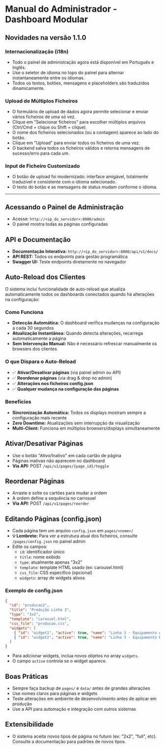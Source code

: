 # Manual do Administrador - Dashboard Modular

## Novidades na versão 1.1.0

### Internacionalização (i18n)
- Todo o painel de administração agora está disponível em Português e Inglês.
- Use o seletor de idioma no topo do painel para alternar instantaneamente entre os idiomas.
- Todos os textos, botões, mensagens e placeholders são traduzidos dinamicamente.

### Upload de Múltiplos Ficheiros
- O formulário de upload de dados agora permite selecionar e enviar vários ficheiros de uma só vez.
- Clique em "Selecionar ficheiros" para escolher múltiplos arquivos (Ctrl/Cmd + clique ou Shift + clique).
- O nome dos ficheiros selecionados (ou a contagem) aparece ao lado do botão.
- Clique em "Upload" para enviar todos os ficheiros de uma vez.
- O backend salva todos os ficheiros válidos e retorna mensagens de sucesso/erro para cada um.

### Input de Ficheiro Customizado
- O botão de upload foi modernizado: interface amigável, totalmente traduzível e consistente com o idioma selecionado.
- O texto do botão e as mensagens de status mudam conforme o idioma.

---

## Acessando o Painel de Administração
- Acesse: `http://<ip_do_servidor>:8000/admin`
- O painel mostra todas as páginas configuradas

## API e Documentação
- **Documentação Interativa:** `http://<ip_do_servidor>:8000/api/v1/docs/`
- **API REST:** Todos os endpoints para gestão programática
- **Swagger UI:** Teste endpoints diretamente no navegador

## Auto-Reload dos Clientes

O sistema inclui funcionalidade de auto-reload que atualiza automaticamente todos os dashboards conectados quando há alterações na configuração:

### Como Funciona
- **Detecção Automática:** O dashboard verifica mudanças na configuração a cada 30 segundos
- **Atualização Instantânea:** Quando detecta alterações, recarrega automaticamente a página
- **Sem Intervenção Manual:** Não é necessário refrescar manualmente os browsers dos clientes

### O que Dispara o Auto-Reload
- ✅ **Ativar/Desativar páginas** (via painel admin ou API)
- ✅ **Reordenar páginas** (via drag & drop no admin)
- ✅ **Alterações nos ficheiros config.json**
- ✅ **Qualquer mudança na configuração das páginas**

### Benefícios
- **Sincronização Automática:** Todos os displays mostram sempre a configuração mais recente
- **Zero Downtime:** Atualizações sem interrupção da visualização
- **Multi-Client:** Funciona em múltiplos browsers/displays simultaneamente

## Ativar/Desativar Páginas
- Use o botão "Ativo/Inativo" em cada cartão de página
- Páginas inativas não aparecem no dashboard
- **Via API:** POST `/api/v1/pages/{page_id}/toggle`

## Reordenar Páginas
- Arraste e solte os cartões para mudar a ordem
- A ordem define a sequência no carrossel
- **Via API:** POST `/api/v1/pages/reorder`

## Editando Páginas (config.json)
- Cada página tem um arquivo `config.json` em `pages/<nome>/`
- **💡 Lembrete:** Para ver a estrutura atual dos ficheiros, consulte `/pages/config.json` no painel admin
- Edite os campos:
  - `id`: identificador único
  - `title`: nome exibido
  - `type`: atualmente apenas "3x2"
  - `template`: template HTML usado (ex: carousel.html)
  - `css_file`: CSS específico (opcional)
  - `widgets`: array de widgets ativos

### Exemplo de config.json
```json
{
  "id": "producao3",
  "title": "Produção Linha 3",
  "type": "3x2",
  "template": "carousel.html",
  "css_file": "producao.css",
  "widgets": [
    { "id": "widget1", "active": true, "name": "Linha 3 - Equipamento A", "sheet": "ModeloA" },
    { "id": "widget2", "active": true, "name": "Linha 3 - Equipamento B", "sheet": "ModeloB" }
  ]
}
```

- Para adicionar widgets, inclua novos objetos no array `widgets`.
- O campo `active` controla se o widget aparece.

## Boas Práticas
- Sempre faça backup de `pages/` e `data/` antes de grandes alterações
- Use nomes claros para páginas e widgets
- Teste alterações em ambiente de desenvolvimento antes de aplicar em produção
- Use a API para automação e integração com outros sistemas

## Extensibilidade
- O sistema aceita novos tipos de página no futuro (ex: "2x2", "full", etc). Consulte a documentação para padrões de novos tipos. 